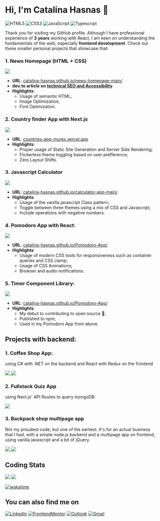# Hi, I'm Catalina Hasnas 👋

![HTML5](https://img.shields.io/badge/HTML5%20-%23E34F26.svg?style=for-the-badge&logo=html5&logoColor=white)
![CSS3](https://img.shields.io/badge/CSS%20-%231572B6.svg?style=for-the-badge&logo=css3&logoColor=white)
![JavaScript](https://img.shields.io/badge/JavaScript%20-%23F7DF1E.svg?style=for-the-badge&logo=javascript&logoColor=black)
![Typescript](https://img.shields.io/badge/typescript%20-%233178C6.svg?style=for-the-badge&logo=typescript&logoColor=white)

Thank you for visiting my GitHub profile. Although I have professional experience of **3 years** working with React, I am keen on understanding the fundamentals of the web, especially **frontend development**. Check out these smaller personal projects that showcase that:

### 1. News Homepage (HTML + CSS)

<a href="https://github.com/Catalina-Hasnas/news-homepage-main" target="_blank">
  <picture>
    <source
      srcset="https://github-readme-stats.vercel.app/api/pin/?username=Catalina-Hasnas&repo=news-homepage-main&theme=dark"
      media="(prefers-color-scheme: dark)"
    />
    <source
      srcset="https://github-readme-stats.vercel.app/api/pin/?username=Catalina-Hasnas&repo=news-homepage-main"
      media="(prefers-color-scheme: light), (prefers-color-scheme: no-preference)"
    />
    <img src="https://github-readme-stats.vercel.app/api/pin/?username=Catalina-Hasnas&repo=news-homepage-main" />
  </picture>
</a>

- **URL**: [catalina-hasnas.github.io/news-homepage-main/](https://catalina-hasnas.github.io/news-homepage-main/)
- **dev.to article on [technical SEO and Accessibility](https://dev.to/catalinahasnas/improve-performance-accessibility-and-seo-of-your-projects-56l6)**
- **Highlights**:
  - Usage of semantic HTML;
  - Image Optimization;
  - Font Optimization.

### 2. Country finder App with Next.js

<a href="https://github.com/Catalina-Hasnas/Countries-App" target="_blank">
  <picture>
    <source
      srcset="https://github-readme-stats.vercel.app/api/pin/?username=Catalina-Hasnas&repo=Countries-App&theme=dark"
      media="(prefers-color-scheme: dark)"
    />
    <source
      srcset="https://github-readme-stats.vercel.app/api/pin/?username=Catalina-Hasnas&repo=Countries-App"
      media="(prefers-color-scheme: light), (prefers-color-scheme: no-preference)"
    />
    <img src="https://github-readme-stats.vercel.app/api/pin/?username=Catalina-Hasnas&repo=Countries-App" />
  </picture>
</a>

- **URL**: [countries-app-murex.vercel.app](https://countries-app-murex.vercel.app/)
- **Highlights**:
  - Proper usage of Static Site Generation and Server Side Rendering;
  - Flickerless theme toggling based on user prefference;
  - Zero Layout Shifts.

### 3. Javascript Calculator

<a  href="https://github.com/Catalina-Hasnas/calculator-app-main" target="_blank">
  <picture>
    <source
      srcset="https://github-readme-stats.vercel.app/api/pin/?username=Catalina-Hasnas&repo=calculator-app-main&theme=dark"
      media="(prefers-color-scheme: dark)"
    />
    <source
      srcset="https://github-readme-stats.vercel.app/api/pin/?username=Catalina-Hasnas&repo=calculator-app-main"
      media="(prefers-color-scheme: light), (prefers-color-scheme: no-preference)"
    />
    <img src="https://github-readme-stats.vercel.app/api/pin/?username=Catalina-Hasnas&repo=calculator-app-main" />
  </picture>
</a>

- **URL**: [catalina-hasnas.github.io/calculator-app-main/](https://catalina-hasnas.github.io/calculator-app-main/)
- **Highlights**:
  - Usage of the vanilla javascript Class pattern;
  - Toggle between three themes using a mix of CSS and Javascript;
  - Include operations with negative numbers.

### 4. Pomodoro App with React:

<a href="https://github.com/Catalina-Hasnas/Pomodoro-App" target="_blank">
  <picture>
    <source
      srcset="https://github-readme-stats.vercel.app/api/pin/?username=Catalina-Hasnas&repo=Pomodoro-App&theme=dark"
      media="(prefers-color-scheme: dark)"
    />
    <source
      srcset="https://github-readme-stats.vercel.app/api/pin/?username=Catalina-Hasnas&repo=Pomodoro-App"
      media="(prefers-color-scheme: light), (prefers-color-scheme: no-preference)"
    />
    <img src="https://github-readme-stats.vercel.app/api/pin/?username=Catalina-Hasnas&repo=Pomodoro-App" />
  </picture>
</a>

- **URL**: [catalina-hasnas.github.io/Pomodoro-App/](https://catalina-hasnas.github.io/Pomodoro-App/)
- **Highlights**:
  - Usage of modern CSS tools for responsiveness such as container queries and CSS clamp;
  - Usage of CSS Animations;
  - Browser and audio notifications.

### 5. Timer Component Library:

<a href="https://github.com/Catalina-Hasnas/react-timer-component" target="_blank">
  <picture>
    <source
      srcset="https://github-readme-stats.vercel.app/api/pin/?username=Catalina-Hasnas&repo=react-timer-component&theme=dark"
      media="(prefers-color-scheme: dark)"
    />
    <source
      srcset="https://github-readme-stats.vercel.app/api/pin/?username=Catalina-Hasnas&repo=react-timer-component"
      media="(prefers-color-scheme: light), (prefers-color-scheme: no-preference)"
    />
    <img src="https://github-readme-stats.vercel.app/api/pin/?username=Catalina-Hasnas&repo=react-timer-component" />
  </picture>
</a>

- **URL**: [catalina-hasnas.github.io/Pomodoro-App/](https://catalina-hasnas.github.io/Pomodoro-App/)
- **Highlights**:
  - My debut to contributing to open source 🥳;
  - Published to npm; 
  - Used in my Pomodoro App from above.


## Projects with backend:

### 1. Coffee Shop App:

using C# with .NET on the backend and React with Redux on the frontend

<a href="https://github.com/Catalina-Hasnas/Coffe-Shop-App-Backend" target="_blank">
  <picture>
    <source
      srcset="https://github-readme-stats.vercel.app/api/pin/?username=Catalina-Hasnas&repo=Coffe-Shop-App-Backend&theme=dark"
      media="(prefers-color-scheme: dark)"
    />
    <source
      srcset="https://github-readme-stats.vercel.app/api/pin/?username=Catalina-Hasnas&repo=Coffe-Shop-App-Backend"
      media="(prefers-color-scheme: light), (prefers-color-scheme: no-preference)"
    />
    <img src="https://github-readme-stats.vercel.app/api/pin/?username=Catalina-Hasnas&repo=Coffe-Shop-App-Backend" />
  </picture>
</a>

<a href="https://github.com/Catalina-Hasnas/Coffee-Shop-App-Frontend" target="_blank">
  <picture>
    <source
      srcset="https://github-readme-stats.vercel.app/api/pin/?username=Catalina-Hasnas&repo=Coffee-Shop-App-Frontend&theme=dark"
      media="(prefers-color-scheme: dark)"
    />
    <source
      srcset="https://github-readme-stats.vercel.app/api/pin/?username=Catalina-Hasnas&repo=Coffee-Shop-App-Frontend"
      media="(prefers-color-scheme: light), (prefers-color-scheme: no-preference)"
    />
    <img src="https://github-readme-stats.vercel.app/api/pin/?username=Catalina-Hasnas&repo=Coffee-Shop-App-Frontend" />
  </picture>
</a>

### 2. Fullstack Quiz App

using Next.js' API Routes to query mongoDB:

<a href="https://github.com/Catalina-Hasnas/Quiz-App" target="_blank">
  <picture>
    <source
      srcset="https://github-readme-stats.vercel.app/api/pin/?username=Catalina-Hasnas&repo=Quiz-App&theme=dark"
      media="(prefers-color-scheme: dark)"
    />
    <source
      srcset="https://github-readme-stats.vercel.app/api/pin/?username=Catalina-Hasnas&repo=Quiz-App"
      media="(prefers-color-scheme: light), (prefers-color-scheme: no-preference)"
    />
    <img src="https://github-readme-stats.vercel.app/api/pin/?username=Catalina-Hasnas&repo=Quiz-App" />
  </picture>
</a>

### 3. Backpack shop multipage app

Not my proudest code, but one of the earliest. It's for an actual business that I had, with a simple node.js backend and a multipage app on frontend, using vanilla javascript and a bit of jQuery.

<a href="https://github.com/Catalina-Hasnas/Backpack-Shop-Backend" target="_blank">
  <picture>
    <source
      srcset="https://github-readme-stats.vercel.app/api/pin/?username=Catalina-Hasnas&repo=Backpack-Shop-Backend&theme=dark"
      media="(prefers-color-scheme: dark)"
    />
    <source
      srcset="https://github-readme-stats.vercel.app/api/pin/?username=Catalina-Hasnas&repo=Backpack-Shop-Backend"
      media="(prefers-color-scheme: light), (prefers-color-scheme: no-preference)"
    />
    <img src="https://github-readme-stats.vercel.app/api/pin/?username=Catalina-Hasnas&repo=Backpack-Shop-Backend" />
  </picture>
</a>

<a href="https://github.com/Catalina-Hasnas/Backpack-Shop-Frontend" target="_blank">
  <picture>
    <source
      srcset="https://github-readme-stats.vercel.app/api/pin/?username=Catalina-Hasnas&repo=Backpack-Shop-Frontend&theme=dark"
      media="(prefers-color-scheme: dark)"
    />
    <source
      srcset="https://github-readme-stats.vercel.app/api/pin/?username=Catalina-Hasnas&repo=Backpack-Shop-Frontend"
      media="(prefers-color-scheme: light), (prefers-color-scheme: no-preference)"
    />
    <img src="https://github-readme-stats.vercel.app/api/pin/?username=Catalina-Hasnas&repo=Backpack-Shop-Frontend" />
  </picture>
</a>

## Coding Stats

<picture>
  <source
    srcset="https://github-readme-stats.vercel.app/api/top-langs/?username=Catalina-Hasnas&layout=compact&theme=dark"
    media="(prefers-color-scheme: dark)"
  />
  <source
    srcset="https://github-readme-stats.vercel.app/api/top-langs/?username=Catalina-Hasnas&layout=compact"
    media="(prefers-color-scheme: light), (prefers-color-scheme: no-preference)"
  />
  <img src="https://github-readme-stats.vercel.app/api/top-langs/?username=Catalina-Hasnas&layout=compact" />
</picture>

<picture>
  <source
    srcset="https://github-readme-stats.vercel.app/api/wakatime?username=catalina_hasnas&theme=dark"
    media="(prefers-color-scheme: dark)"
  />
  <source
    srcset="https://github-readme-stats.vercel.app/api/wakatime?username=catalina_hasnas"
    media="(prefers-color-scheme: light), (prefers-color-scheme: no-preference)"
  />
  <img src="https://github-readme-stats.vercel.app/api/wakatime?username=catalina_hasnas" />
</picture>

[![wakatime](https://wakatime.com/badge/user/2cb314d5-2dc9-4fa0-a5e9-43cd0771f074.svg)](https://wakatime.com/@2cb314d5-2dc9-4fa0-a5e9-43cd0771f074)

## You can also find me on

[![LinkedIn](https://img.shields.io/badge/linkedin-%23405DE6.svg?style=for-the-badge&logo=linkedin&logoColor=white)](https://www.linkedin.com/in/catalina-hasnas-7481731b8/)
[![FrontendMentor](https://img.shields.io/badge/fe%20mentor%20-%233F54A3.svg?style=for-the-badge&logo=frontendmentor&logoColor=white)](https://www.frontendmentor.io/profile/Catalina-Hasnas)
[![Outlook](https://img.shields.io/badge/Outlook%20-%230078D4.svg?style=for-the-badge&logo=microsoftoutlook&logoColor=white)](mailto:catalinahasnas@outlook.com)
[![Gmail](https://img.shields.io/badge/gmail-%23EA4335.svg?style=for-the-badge&logo=gmail&logoColor=white)](mailto:catalinahasnas1996@gmail.com)
